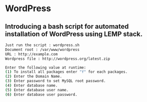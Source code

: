 # WordPress
## Introducing a bash script for automated installation of WordPress using LEMP stack.


```bash 
Just run the script : wordpress.sh
Document root : /var/www/wordpress 
URL : http://example.com
Wordpress file : http://wordpress.org/latest.zip

Enter the following value at runtime: 
(1) To install all packages enter "Y" for each packages.
(2) Enter the Domain Name. 
(3) Enter password to set MySQL root password. 
(4) Enter database name. 
(5) Enter database user name. 
(6) Enter database user password.

```
